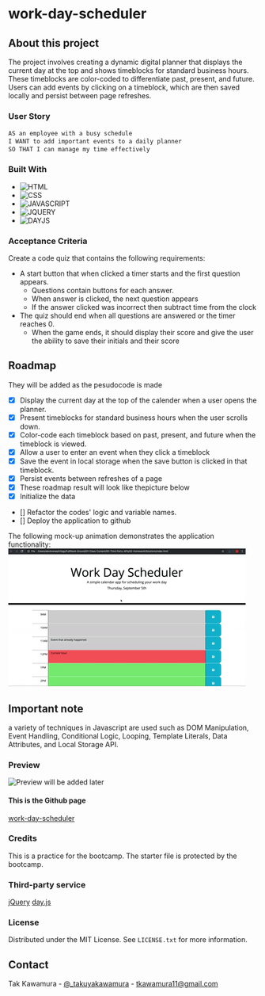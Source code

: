 # work-day-scheduler

## About this project

The project involves creating a dynamic digital planner that displays the current day at the top and shows timeblocks for standard business hours. These timeblocks are color-coded to differentiate past, present, and future. Users can add events by clicking on a timeblock, which are then saved locally and persist between page refreshes.

### User Story

```
AS an employee with a busy schedule
I WANT to add important events to a daily planner
SO THAT I can manage my time effectively
```

### Built With

- ![HTML]
- ![CSS]
- ![JAVASCRIPT]
- ![JQUERY]
- ![DAYJS]

### Acceptance Criteria

Create a code quiz that contains the following requirements:

- A start button that when clicked a timer starts and the first question appears.
  - Questions contain buttons for each answer.
  - When answer is clicked, the next question appears
  - If the answer clicked was incorrect then subtract time from the clock
- The quiz should end when all questions are answered or the timer reaches 0.
  - When the game ends, it should display their score and give the user the ability to save their initials and their score

## Roadmap

They will be added as the pesudocode is made

- [x] Display the current day at the top of the calender when a user opens the planner.
- [x] Present timeblocks for standard business hours when the user scrolls down.
- [x] Color-code each timeblock based on past, present, and future when the timeblock is viewed.
- [x] Allow a user to enter an event when they click a timeblock
- [x] Save the event in local storage when the save button is clicked in that timeblock.
- [x] Persist events between refreshes of a page
- [x] These roadmap result will look like thepicture below
- [x] Initialize the data
- [] Refactor the codes' logic and variable names.
- [] Deploy the application to github

The following mock-up animation demonstrates the application functionality:
![A user clicks on slots on the color-coded calendar and edits the events.](./assets/images/05-third-party-apis-homework-demo.gif)

## Important note

a variety of techniques in Javascript are used such as DOM Manipulation, Event Handling, Conditional Logic, Looping, Template Literals, Data Attributes, and Local Storage API.

### Preview

![Preview](./assets/images/) will be added later

#### This is the Github page

[work-day-scheduler](https://sebecjeanluc.github.io/work-day-scheduler/)

### Credits

This is a practice for the bootcamp. The starter file is protected by the bootcamp.

### Third-party service

[jQuery](https://jquery.com/)
[day.js](https://day.js.org/)

### License

Distributed under the MIT License. See `LICENSE.txt` for more information.

## Contact

Tak Kawamura - [@\_takuyakawamura](https://twitter.com/_takuyakawamura) - tkawamura11@gmail.com

<!-- MARKDOWN LINKS & IMAGES -->
<!-- https://www.markdownguide.org/basic-syntax/#reference-style-links -->

[HTML]: https://img.shields.io/badge/HTML-orange
[CSS]: https://img.shields.io/badge/CSS-blue
[JAVASCRIPT]: https://img.shields.io/badge/Javascript-yellow
[JQUERY]: https://img.shields.io/badge/JQUERY-lightblue
[DAYJS]: https://img.shields.io/badge/DAYJS-orange
